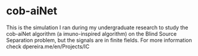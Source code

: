 # cob-aiNet

This is the simulation I ran during my undergraduate research to study the cob-aiNet algorithm (a imuno-inspired algorithm) on the Blind Source Separation problem, but the signals are in finite fields. For more information check dpereira.me/en/Projects/IC
